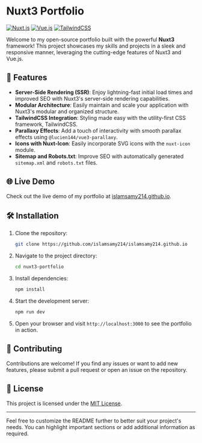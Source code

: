 # Nuxt3 Portfolio

[![Nuxt.js](https://img.shields.io/badge/Nuxt.js-3.11.2-brightgreen.svg)](https://nuxtjs.org/)
[![Vue.js](https://img.shields.io/badge/Vue.js-3.4.27-brightgreen.svg)](https://vuejs.org/)
[![TailwindCSS](https://img.shields.io/badge/TailwindCSS-3.4.3-brightgreen.svg)](https://tailwindcss.com/)

Welcome to my open-source portfolio built with the powerful **Nuxt3** framework! This project showcases my skills and projects in a sleek and responsive manner, leveraging the cutting-edge features of Nuxt3 and Vue.js.

## 🚀 Features

- **Server-Side Rendering (SSR)**: Enjoy lightning-fast initial load times and improved SEO with Nuxt3's server-side rendering capabilities.
- **Modular Architecture**: Easily maintain and scale your application with Nuxt3's modular and organized structure.
- **TailwindCSS Integration**: Styling made easy with the utility-first CSS framework, TailwindCSS.
- **Parallaxy Effects**: Add a touch of interactivity with smooth parallax effects using `@lucien144/vue3-parallaxy`.
- **Icons with Nuxt-Icon**: Easily incorporate SVG icons with the `nuxt-icon` module.
- **Sitemap and Robots.txt**: Improve SEO with automatically generated `sitemap.xml` and `robots.txt` files.

## 🌐 Live Demo

Check out the live demo of my portfolio at [islamsamy214.github.io](https://islamsamy214.github.io).

## 🛠 Installation

1. Clone the repository:

   ```bash
   git clone https://github.com/islamsamy214/islamsamy214.github.io
   ```

2. Navigate to the project directory:

   ```bash
   cd nuxt3-portfolio
   ```

3. Install dependencies:

   ```bash
   npm install
   ```

4. Start the development server:

   ```bash
   npm run dev
   ```

5. Open your browser and visit `http://localhost:3000` to see the portfolio in action.

## 🌟 Contributing

Contributions are welcome! If you find any issues or want to add new features, please submit a pull request or open an issue on the repository.

## 📄 License

This project is licensed under the [MIT License](LICENSE).

---

Feel free to customize the README further to better suit your project's needs. You can highlight important sections or add additional information as required.
